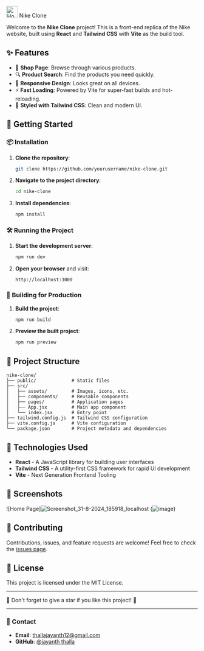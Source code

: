 <img src="https://upload.wikimedia.org/wikipedia/commons/a/a6/Logo_NIKE.svg" alt="Home Page" height="30px"> Nike Clone

Welcome to the **Nike Clone** project! This is a front-end replica of the Nike website, built using **React** and **Tailwind CSS** with **Vite** as the build tool.

## ✨ Features

- 🛒 **Shop Page**: Browse through various products.
- 🔍 **Product Search**: Find the products you need quickly.
- 📱 **Responsive Design**: Looks great on all devices.
- ⚡ **Fast Loading**: Powered by Vite for super-fast builds and hot-reloading.
- 🎨 **Styled with Tailwind CSS**: Clean and modern UI.

## 🚀 Getting Started

### 📦 Installation

1. **Clone the repository**:
   ```bash
   git clone https://github.com/yourusername/nike-clone.git
   ```

2. **Navigate to the project directory**:
   ```bash
   cd nike-clone
   ```

3. **Install dependencies**:
   ```bash
   npm install
   ```

### 🛠️ Running the Project

1. **Start the development server**:
   ```bash
   npm run dev
   ```

2. **Open your browser** and visit:
   ```
   http://localhost:3000
   ```

### 🔧 Building for Production

1. **Build the project**:
   ```bash
   npm run build
   ```

2. **Preview the built project**:
   ```bash
   npm run preview
   ```

## 📂 Project Structure

```plaintext
nike-clone/
├── public/             # Static files
├── src/
│   ├── assets/         # Images, icons, etc.
│   ├── components/     # Reusable components
│   ├── pages/          # Application pages
│   ├── App.jsx         # Main app component
│   └── index.jsx       # Entry point
├── tailwind.config.js  # Tailwind CSS configuration
├── vite.config.js      # Vite configuration
└── package.json        # Project metadata and dependencies
```

## 🌟 Technologies Used

- **React** - A JavaScript library for building user interfaces
- **Tailwind CSS** - A utility-first CSS framework for rapid UI development
- **Vite** - Next Generation Frontend Tooling

## 📸 Screenshots

![Home Page]![Screenshot_31-8-2024_185918_localhost](https://github.com/user-attachments/assets/5622bb47-7df6-44bb-aa0a-04abb47f6d17)
(![image](https://github.com/user-attachments/assets/627f27a7-5e25-4ba6-9ef4-21a4f3417df6))

## 🤝 Contributing

Contributions, issues, and feature requests are welcome! Feel free to check the [issues page](https://github.com/yourusername/nike-clone/issues).

## 📝 License

This project is licensed under the MIT License.

---

🌟 Don't forget to give a star if you like this project! 🌟

---

### 📧 Contact

- **Email**: [thallajayanth12@gmail.com](mailto:thallajayanth12@gmail.com)
- **GitHub**: [@jayanth thalla](https://github.com/jayanththalla)
